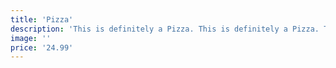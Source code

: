 ```yaml
---
title: 'Pizza'
description: 'This is definitely a Pizza. This is definitely a Pizza. This is definitely a Pizza.'
image: ''
price: '24.99'
---
```


